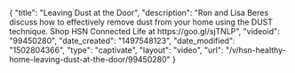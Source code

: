 {
    "title": "Leaving Dust at the Door",
    "description": "Ron and Lisa Beres discuss how to effectively remove dust from your home using the DUST technique. Shop HSN Connected Life at https:\/\/goo.gl\/sjTNLP",
    "videoid": "99450280",
    "date_created": "1497548123",
    "date_modified": "1502804366",
    "type": "captivate",
    "layout": "video",
    "url": "\/v\/hsn-healthy-home-leaving-dust-at-the-door\/99450280"
}